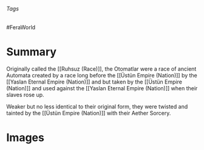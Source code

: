 ###### Tags

#FeraWorld

# Summary
Originally called the [[Ruhsuz (Race)]], the Otomatlar were a race of ancient Automata created by a race long before the [[Üstün Empire (Nation)]] by the [[Yaslan Eternal Empire (Nation)]] and but taken by the [[Üstün Empire (Nation)]] and used against the [[Yaslan Eternal Empire (Nation)]] when their slaves rose up.

Weaker but no less identical to their original form, they were twisted and tainted by the [[Üstün Empire (Nation)]] with their Aether Sorcery.

# Images
